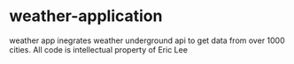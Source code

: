 # weather-application
weather app inegrates weather underground api to get data from over 1000 cities.
All code is intellectual property of Eric Lee
